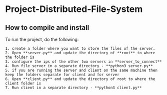 # Project-Distributed-File-System

## How to compile and install

To run the project, do the following:

    1. create a folder where you want to store the files of the server.
    2. Open **server.py** and update the directory of **root** to where the folder is
    3. configure the ips of the other two servers in **server_to_connect** 
    4. Run file server in a separate directory - **python3 server.py**
    5. if you are running the server and client on the same machine then keep the folders separate for client and for server
    6. Open **client.py** and update the directory of root to where the client folder is
    7. Run client in a separate directory - **python3 client.py**
